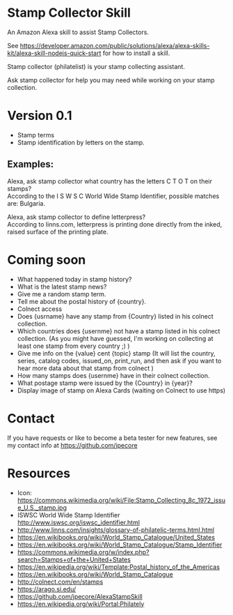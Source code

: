 # Stamp Collector Skill
An Amazon Alexa skill to assist Stamp Collectors.


See https://developer.amazon.com/public/solutions/alexa/alexa-skills-kit/alexa-skill-nodejs-quick-start for how to install a skill.


Stamp collector (philatelist) is your stamp collecting assistant.

Ask stamp collector for help you may need while working on your stamp collection.

# Version 0.1  
* Stamp terms
* Stamp identification by letters on the stamp.
 
## Examples:
Alexa, ask stamp collector what country has the letters C T O T  on their stamps?  
According to the I S W S C World Wide Stamp Identifier, possible matches are:  Bulgaria. 

Alexa, ask stamp collector  to define letterpress?  
According to linns.com, letterpress is  printing done directly from the inked, raised surface of the printing plate.


# Coming soon  
* What happened today in stamp history?
* What is the latest stamp news?
* Give me a random stamp term.
* Tell me about the postal history of {country}.
* Colnect access
*  Does {usrname} have any stamp from {Country} listed in his colnect collection. 
*  Which countries does {usernme} not have a stamp listed in his colnect collection. (As you might have guessed, I'm working on collecting at least one stamp from every country ;) )
*  Give me info on the {value} cent {topic} stamp (It will list the country, series, catalog codes, issued_on, print_run, and then ask if you want to hear more data about that stamp from colnect ) 
*  How many stamps does {usernme} have in their colnect collection.
*  What postage stamp were issued by the {Country} in {year}?
*  Display image of stamp on Alexa Cards (waiting on Colnect to use https) 

 
# Contact 
If you have requests or like to become a beta tester for new features, see my contact info at https://github.com/jpecore

# Resources 
* Icon: https://commons.wikimedia.org/wiki/File:Stamp_Collecting_8c_1972_issue_U.S._stamp.jpg
* ISWSC World Wide Stamp Identifier  http://www.iswsc.org/iswsc_identifier.html
* http://www.linns.com/insights/glossary-of-philatelic-terms.html.html
* https://en.wikibooks.org/wiki/World_Stamp_Catalogue/United_States
* https://en.wikibooks.org/wiki/World_Stamp_Catalogue/Stamp_Identifier
* https://commons.wikimedia.org/w/index.php?search=Stamps+of+the+United+States
* https://en.wikipedia.org/wiki/Template:Postal_history_of_the_Americas
* https://en.wikibooks.org/wiki/World_Stamp_Catalogue
* http://colnect.com/en/stamps 
* https://arago.si.edu/
* https://github.com/jpecore/AlexaStampSkill
* https://en.wikipedia.org/wiki/Portal:Philately 